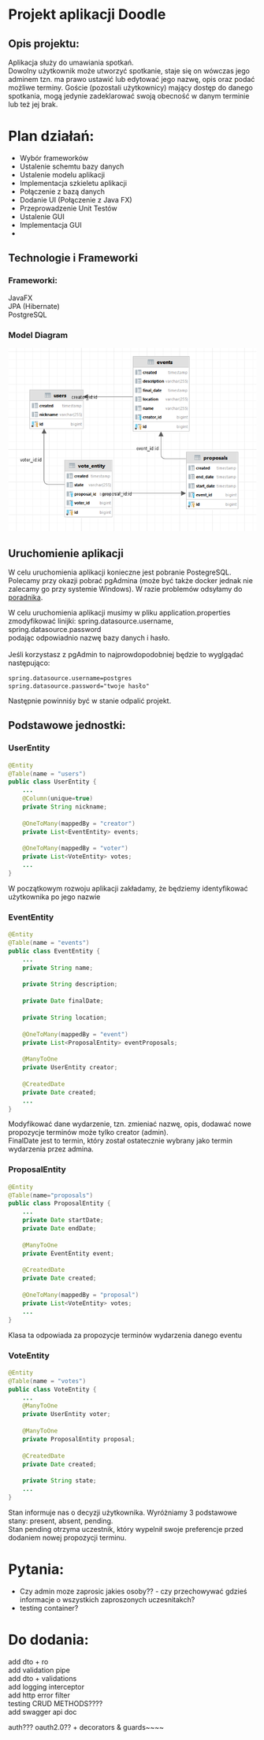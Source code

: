 # Projekt aplikacji Doodle

## Opis projektu:
Aplikacja służy do umawiania spotkań. <br> 
Dowolny użytkownik może utworzyć spotkanie,
staje się on wówczas jego adminem tzn. ma prawo ustawić lub edytować jego nazwę, opis oraz 
podać możliwe terminy. Goście (pozostali użytkownicy) mający dostęp do danego spotkania,
mogą jedynie zadeklarować swoją obecność w danym terminie lub też jej brak.

# Plan działań:
* Wybór frameworków
* Ustalenie schemtu bazy danych
* Ustalenie modelu aplikacji
* Implementacja szkieletu aplikacji
* Połączenie z bazą danych
* Dodanie UI (Połączenie z Java FX)
* Przeprowadzenie Unit Testów
* Ustalenie GUI
* Implementacja GUI
* 


## Technologie i Frameworki
### Frameworki:

JavaFX <br>
JPA (Hibernate) <br>
PostgreSQL <br>

### Model Diagram
![db_diagram.PNG](db_diagram.PNG)

## Uruchomienie aplikacji
W celu uruchomienia aplikacji konieczne jest pobranie PostegreSQL. Polecamy przy okazji pobrać
pgAdmina (może być także docker jednak nie zalecamy go przy systemie Windows). W razie problemów odsyłamy do [poradnika](https://www.youtube.com/watch?v=0n41UTkOBb0&ab_channel=GeekyScript).<br>

W celu uruchomienia aplikacji musimy w pliku application.properties zmodyfikować linijki:
spring.datasource.username,
spring.datasource.password<br>
podając odpowiadnio nazwę bazy danych i hasło.<br><br>
Jeśli korzystasz z pgAdmin to najprowdopodobniej będzie to wyglgądać następująco:
```properties
spring.datasource.username=postgres
spring.datasource.password="twoje hasło"
```
 Następnie powinniśy być w stanie odpalić projekt.

## Podstawowe jednostki:

### UserEntity
```java
@Entity
@Table(name = "users")
public class UserEntity {
    ...
    @Column(unique=true)
    private String nickname;

    @OneToMany(mappedBy = "creator")
    private List<EventEntity> events;

    @OneToMany(mappedBy = "voter")
    private List<VoteEntity> votes;
    ...
}
```
W początkowym rozwoju aplikacji zakładamy, że będziemy identyfikować
użytkownika po jego nazwie

### EventEntity
```java
@Entity
@Table(name = "events")
public class EventEntity {
    ...
    private String name;

    private String description;

    private Date finalDate;

    private String location;

    @OneToMany(mappedBy = "event")
    private List<ProposalEntity> eventProposals;

    @ManyToOne
    private UserEntity creator;

    @CreatedDate
    private Date created;
    ...
}
```
Modyfikować dane wydarzenie, tzn. zmieniać nazwę, opis, dodawać nowe
propozycje terminów może tylko creator (admin).<br>
FinalDate jest to termin, który został ostatecznie wybrany jako
termin wydarzenia przez admina.

### ProposalEntity
```java
@Entity
@Table(name="proposals")
public class ProposalEntity {
    ...
    private Date startDate;
    private Date endDate;

    @ManyToOne
    private EventEntity event;

    @CreatedDate
    private Date created;

    @OneToMany(mappedBy = "proposal")
    private List<VoteEntity> votes;
    ...
}
```
Klasa ta odpowiada za propozycje terminów wydarzenia danego eventu

### VoteEntity
```java
@Entity
@Table(name = "votes")
public class VoteEntity {
    ...
    @ManyToOne
    private UserEntity voter;

    @ManyToOne
    private ProposalEntity proposal;

    @CreatedDate
    private Date created;

    private String state;
    ...
}
```
Stan informuje nas o decyzji użytkownika. Wyróżniamy 3 podstawowe stany: present, absent, pending.<br>
Stan pending otrzyma uczestnik, który wypelnił swoje preferencje przed dodaniem nowej propozycji terminu.





# Pytania:
* Czy admin moze zaprosic jakies osoby?? - czy przechowywać gdzieś informacje
o wszystkich zaproszonych uczesnitakch?<br>
* testing container? <br>

# Do dodania:
add dto + ro<br>
add validation pipe<br>
add dto + validations<br>
add logging interceptor<br>
add http error filter<br>
testing CRUD METHODS????<br>
add swagger api doc <br>

auth??? oauth2.0?? + decorators & guards~~~~<br>